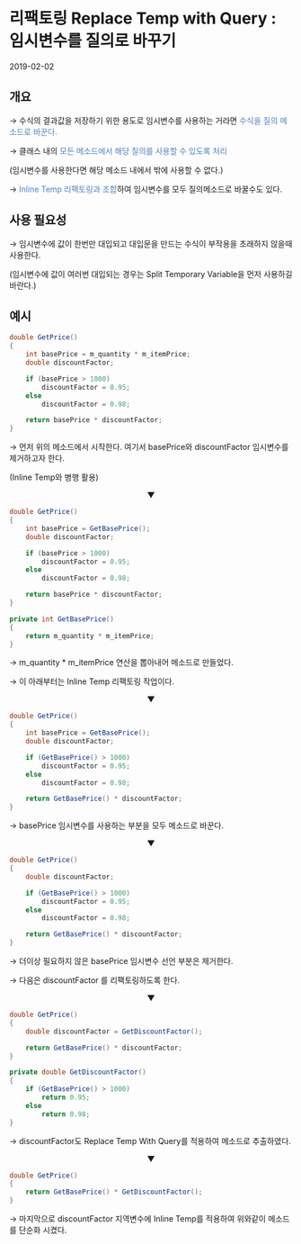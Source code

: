 # 리팩토링 Replace Temp with Query : 임시변수를 질의로 바꾸기
2019-02-02



## 개요

→ 수식의 결과값을 저장하기 위한 용도로 임시변수를 사용하는 거라면 <font color="#4f81bd"> 수식을 질의 메소드로 바꾼다.</font>

→ 클래스 내의 <font color="#4f81bd">모든 메소드에서 해당 질의를 사용할 수 있도록 처리</font>

(임시변수를 사용한다면 해당 메소드 내에서 밖에 사용할 수 없다.)

→ <font color="#4f81bd">Inline Temp 리팩토링과 조합</font>하여 임시변수를 모두 질의메소드로 바꿀수도 있다.



## 사용 필요성

→ 임시변수에 값이 한번만 대입되고 대입문을 만드는 수식이 부작용을 초래하지 않을때 사용한다.

(임시변수에 값이 여러번 대입되는 경우는 Split Temporary Variable을 먼저 사용하길 바란다.)



## 예시

```c#
double GetPrice()
{
    int basePrice = m_quantity * m_itemPrice;
    double discountFactor;

    if (basePrice > 1000)
        discountFactor = 0.95;
    else
        discountFactor = 0.98;

    return basePrice * discountFactor;
}
```

→ 먼저 위의 메소드에서 시작한다. 여기서 basePrice와 discountFactor 임시변수를 제거하고자 한다.

(Inline Temp와 병행 활용)

<p align="center">▼</p>

```c#
double GetPrice()
{
    int basePrice = GetBasePrice();
    double discountFactor;

    if (basePrice > 1000)
        discountFactor = 0.95;
    else
        discountFactor = 0.98;

    return basePrice * discountFactor;
}

private int GetBasePrice()
{
    return m_quantity * m_itemPrice;
}
```

→ m_quantity * m_itemPrice 연산을 뽑아내어 메소드로 만들었다.

→ 이 아래부터는 Inline Temp 리팩토링 작업이다.

<p align="center">▼</p>

```c#
double GetPrice()
{
    int basePrice = GetBasePrice();
    double discountFactor;

    if (GetBasePrice() > 1000)
        discountFactor = 0.95;
    else
        discountFactor = 0.98;

    return GetBasePrice() * discountFactor;
}
```

→ basePrice 임시변수를 사용하는 부분을 모두 메소드로 바꾼다.

<p align="center">▼</p>

```c#
double GetPrice()
{
    double discountFactor;

    if (GetBasePrice() > 1000)
        discountFactor = 0.95;
    else
        discountFactor = 0.98;

    return GetBasePrice() * discountFactor;
}
```

→ 더이상 필요하지 않은 basePrice 임시변수 선언 부분은 제거한다.

→ 다음은 discountFactor 를 리팩토링하도록 한다.

<p align="center">▼</p>

```c#
double GetPrice()
{
    double discountFactor = GetDiscountFactor();

    return GetBasePrice() * discountFactor;
}

private double GetDiscountFactor()
{
    if (GetBasePrice() > 1000)
        return 0.95;
    else
        return 0.98;
}
```

→ discountFactor도 Replace Temp With Query를 적용하여 메소드로 추출하였다.

<p align="center">▼</p>

```c#
double GetPrice()
{
    return GetBasePrice() * GetDiscountFactor();
}
```

→ 마지막으로 discountFactor 지역변수에 Inline Temp를 적용하여 위와같이 메소드를 단순화 시켰다.